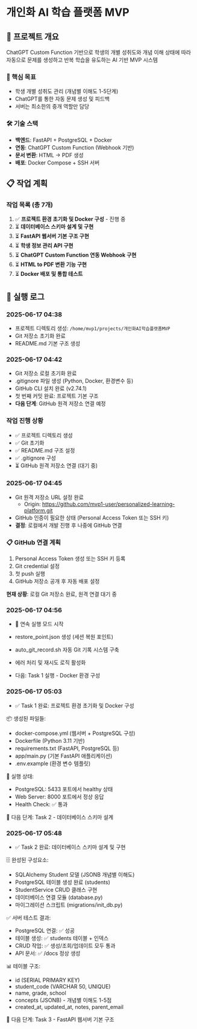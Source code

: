 # 개인화 AI 학습 플랫폼 MVP

## 📘 프로젝트 개요

ChatGPT Custom Function 기반으로 학생의 개별 성취도와 개념 이해 상태에 따라 자동으로 문제를 생성하고 반복 학습을 유도하는 AI 기반 MVP 시스템

### 🎯 핵심 목표
- 학생 개별 성취도 관리 (개념별 이해도 1-5단계)
- ChatGPT를 통한 자동 문제 생성 및 피드백
- 서버는 최소한의 중개 역할만 담당

### 🛠 기술 스택
- **백엔드**: FastAPI + PostgreSQL + Docker
- **연동**: ChatGPT Custom Function (Webhook 기반)
- **문서 변환**: HTML → PDF 생성
- **배포**: Docker Compose + SSH 서버

## 📋 작업 계획

### 작업 목록 (총 7개)
1. ✅ **프로젝트 환경 초기화 및 Docker 구성** - 진행 중
2. ⏳ **데이터베이스 스키마 설계 및 구현**
3. ⏳ **FastAPI 웹서버 기본 구조 구현**
4. ⏳ **학생 정보 관리 API 구현**
5. ⏳ **ChatGPT Custom Function 연동 Webhook 구현**
6. ⏳ **HTML to PDF 변환 기능 구현**
7. ⏳ **Docker 배포 및 통합 테스트**

## 🔄 실행 로그

### 2025-06-17 04:38
- 프로젝트 디렉토리 생성: `/home/mvp1/projects/개인화AI학습플랫폼MVP`
- Git 저장소 초기화 완료
- README.md 기본 구조 생성


### 2025-06-17 04:42
- Git 저장소 로컬 초기화 완료
- .gitignore 파일 생성 (Python, Docker, 환경변수 등)
- GitHub CLI 설치 완료 (v2.74.1)
- 첫 번째 커밋 완료: 프로젝트 기본 구조
- **다음 단계**: GitHub 원격 저장소 연결 예정

### 작업 진행 상황
- ✅ 프로젝트 디렉토리 생성
- ✅ Git 초기화
- ✅ README.md 구조 설정  
- ✅ .gitignore 구성
- ⏳ GitHub 원격 저장소 연결 (대기 중)


### 2025-06-17 04:45
- Git 원격 저장소 URL 설정 완료
  - Origin: https://github.com/mvp1-user/personalized-learning-platform.git
- GitHub 인증이 필요한 상태 (Personal Access Token 또는 SSH 키)
- **결정**: 로컬에서 개발 진행 후 나중에 GitHub 연결

### 📋 GitHub 연결 계획
1. Personal Access Token 생성 또는 SSH 키 등록
2. Git credential 설정
3. 첫 push 실행
4. GitHub 저장소 공개 후 자동 배포 설정

**현재 상황**: 로컬 Git 저장소 완료, 원격 연결 대기 중


### 2025-06-17 04:56
- 🚀 연속 실행 모드 시작

- restore_point.json 생성 (세션 복원 포인트)
- auto_git_record.sh 자동 Git 기록 시스템 구축
- 에러 처리 및 재시도 로직 활성화
- 다음: Task 1 실행 - Docker 환경 구성

### 2025-06-17 05:03
- ✅ Task 1 완료: 프로젝트 환경 초기화 및 Docker 구성

📦 생성된 파일들:
- docker-compose.yml (웹서버 + PostgreSQL 구성)
- Dockerfile (Python 3.11 기반)
- requirements.txt (FastAPI, PostgreSQL 등)
- app/main.py (기본 FastAPI 애플리케이션)
- .env.example (환경 변수 템플릿)

🚀 실행 상태:
- PostgreSQL: 5433 포트에서 healthy 상태
- Web Server: 8000 포트에서 정상 응답
- Health Check: ✅ 통과

🔄 다음 단계: Task 2 - 데이터베이스 스키마 설계

### 2025-06-17 05:48
- ✅ Task 2 완료: 데이터베이스 스키마 설계 및 구현

🗄️ 완성된 구성요소:
- SQLAlchemy Student 모델 (JSONB 개념별 이해도)
- PostgreSQL 테이블 생성 완료 (students)
- StudentService CRUD 클래스 구현
- 데이터베이스 연결 모듈 (database.py)
- 마이그레이션 스크립트 (migrations/init_db.py)

✅ 서버 테스트 결과:
- PostgreSQL 연결: ✅ 성공
- 테이블 생성: ✅ students 테이블 + 인덱스
- CRUD 작업: ✅ 생성/조회/업데이트 모두 통과
- API 문서: ✅ /docs 정상 생성

📊 테이블 구조:
- id (SERIAL PRIMARY KEY)
- student_code (VARCHAR 50, UNIQUE) 
- name, grade, school
- concepts (JSONB) - 개념별 이해도 1-5점
- created_at, updated_at, notes, parent_email

🔄 다음 단계: Task 3 - FastAPI 웹서버 기본 구조
